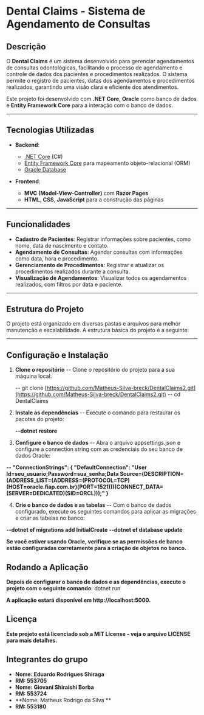 # **Dental Claims - Sistema de Agendamento de Consultas**

## Descrição

O **Dental Claims** é um sistema desenvolvido para gerenciar agendamentos de consultas odontológicas, facilitando o processo de agendamento e controle de dados dos pacientes e procedimentos realizados. O sistema permite o registro de pacientes, datas dos agendamentos e procedimentos realizados, garantindo uma visão clara e eficiente dos atendimentos.

Este projeto foi desenvolvido com **.NET Core**, **Oracle** como banco de dados e **Entity Framework Core** para a interação com o banco de dados.

---

## **Tecnologias Utilizadas**

- **Backend**:
  - [.NET Core](https://dotnet.microsoft.com/en-us/learn/dotnet/what-is-dotnet) (C#)
  - [Entity Framework Core](https://docs.microsoft.com/en-us/ef/core/) para mapeamento objeto-relacional (ORM)
  - [Oracle Database](https://www.oracle.com/database/)
  
- **Frontend**:
  - **MVC (Model-View-Controller)** com **Razor Pages**
  - **HTML**, **CSS**, **JavaScript** para a construção das páginas

---

## **Funcionalidades**

- **Cadastro de Pacientes**: Registrar informações sobre pacientes, como nome, data de nascimento e contato.
- **Agendamento de Consultas**: Agendar consultas com informações como data, hora e procedimento.
- **Gerenciamento de Procedimentos**: Registrar e atualizar os procedimentos realizados durante a consulta.
- **Visualização de Agendamentos**: Visualizar todos os agendamentos realizados, com filtros por data e paciente.

---

## **Estrutura do Projeto**

O projeto está organizado em diversas pastas e arquivos para melhor manutenção e escalabilidade. A estrutura básica do projeto é a seguinte:


---

## **Configuração e Instalação**

1. **Clone o repositório**
 -- Clone o repositório do projeto para a sua máquina local:
   
    -- git clone [https://github.com/Matheus-Silva-breck/DentalClaims2.git](https://github.com/Matheus-Silva-breck/DentalClaims2.git)
    -- cd DentalClaims

2. **Instale as dependências**
 -- Execute o comando para restaurar os pacotes do projeto:

    **--dotnet restore**

3. **Configure o banco de dados**
  -- Abra o arquivo appsettings.json e configure a connection string com as credenciais do seu banco de dados Oracle:

  **--  "ConnectionStrings": {
    "DefaultConnection": "User Id=seu_usuario;Password=sua_senha;Data Source=(DESCRIPTION=(ADDRESS_LIST=(ADDRESS=(PROTOCOL=TCP)(HOST=oracle.fiap.com.br)(PORT=1521)))(CONNECT_DATA=(SERVER=DEDICATED)(SID=ORCL)));"
}**

4. **Crie o banco de dados e as tabelas**
 -- Com o banco de dados configurado, execute os seguintes comandos para aplicar as migrações e criar as tabelas no banco:

  **--dotnet ef migrations add InitialCreate**
  **--dotnet ef database update**

**Se você estiver usando Oracle, verifique se as permissões de banco estão configuradas corretamente para a criação de objetos no banco.**

## Rodando a Aplicação
**Depois de configurar o banco de dados e as dependências, execute o projeto com o seguinte comando:**
  dotnet run

**A aplicação estará disponível em http://localhost:5000.**

## Licença
**Este projeto está licenciado sob a MIT License - veja o arquivo LICENSE para mais detalhes.**

## Integrantes do grupo
- **Nome: Eduardo Rodrigues Shiraga**
- **RM: 553705**
- **Nome: Giovani Shiraishi Borba**
- **RM: 553724**
- **Nome: Matheus Rodrigo da Silva **
- **RM: 553180**
